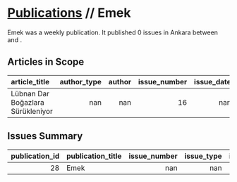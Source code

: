 # [Publications](firstlevel_publications.md) // Emek

Emek was a weekly publication. It published 0 issues in Ankara between  and .

## Articles in Scope

| article_title                     |   author_type |   author |   issue_number |   issue_date |   pages |
|:----------------------------------|--------------:|---------:|---------------:|-------------:|--------:|
| Lübnan Dar Boğazlara Sürükleniyor |           nan |      nan |             16 |          nan |      14 |

## Issues Summary

|   publication_id | publication_title   |   issue_number |   issue_type |   issue_year |   issue_month |   issue_day |   printing_house_name |
|-----------------:|:--------------------|---------------:|-------------:|-------------:|--------------:|------------:|----------------------:|
|               28 | Emek                |            nan |          nan |          nan |           nan |         nan |                   nan |